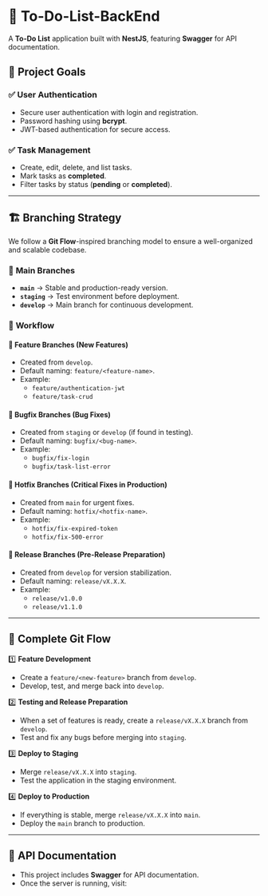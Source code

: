 # 📌 To-Do-List-BackEnd

A **To-Do List** application built with **NestJS**, featuring **Swagger** for API documentation.

## 🚀 Project Goals

### ✅ User Authentication
- Secure user authentication with login and registration.
- Password hashing using **bcrypt**.
- JWT-based authentication for secure access.

### ✅ Task Management
- Create, edit, delete, and list tasks.
- Mark tasks as **completed**.
- Filter tasks by status (**pending** or **completed**).

---

## 🏗️ **Branching Strategy**

We follow a **Git Flow**-inspired branching model to ensure a well-organized and scalable codebase.

### 📌 **Main Branches**
- **`main`** → Stable and production-ready version.
- **`staging`** → Test environment before deployment.
- **`develop`** → Main branch for continuous development.

### 📌 **Workflow**
#### 🔹 **Feature Branches (New Features)**
- Created from `develop`.
- Default naming: `feature/<feature-name>`.
- Example:  
  - `feature/authentication-jwt`
  - `feature/task-crud`

#### 🔹 **Bugfix Branches (Bug Fixes)**
- Created from `staging` or `develop` (if found in testing).
- Default naming: `bugfix/<bug-name>`.
- Example:
  - `bugfix/fix-login`
  - `bugfix/task-list-error`

#### 🔹 **Hotfix Branches (Critical Fixes in Production)**
- Created from `main` for urgent fixes.
- Default naming: `hotfix/<hotfix-name>`.
- Example:
  - `hotfix/fix-expired-token`
  - `hotfix/fix-500-error`

#### 🔹 **Release Branches (Pre-Release Preparation)**
- Created from `develop` for version stabilization.
- Default naming: `release/vX.X.X`.
- Example:
  - `release/v1.0.0`
  - `release/v1.1.0`

---

## 🔄 **Complete Git Flow**
1️⃣ **Feature Development**
   - Create a `feature/<new-feature>` branch from `develop`.
   - Develop, test, and merge back into `develop`.

2️⃣ **Testing and Release Preparation**
   - When a set of features is ready, create a `release/vX.X.X` branch from `develop`.
   - Test and fix any bugs before merging into `staging`.

3️⃣ **Deploy to Staging**
   - Merge `release/vX.X.X` into `staging`.
   - Test the application in the staging environment.

4️⃣ **Deploy to Production**
   - If everything is stable, merge `release/vX.X.X` into `main`.
   - Deploy the `main` branch to production.

---

## 📖 API Documentation
- This project includes **Swagger** for API documentation.
- Once the server is running, visit:
